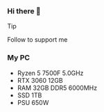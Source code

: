 ### Hi there 👋

> [!TIP]
> Follow to support me

### My PC
- Ryzen 5 7500F 5.0GHz
- RTX 3060 12GB
- RAM 32GB DDR5 6000MHz
- SSD 1TB
- PSU 650W


<!--
**yusuf-pertex/yusuf-pertex** is a ✨ _special_ ✨ repository because its `README.md` (this file) appears on your GitHub profile.

Here are some ideas to get you started:

- 🔭 I’m currently working on ...
- 🌱 I’m currently learning ...
- 👯 I’m looking to collaborate on ...
- 🤔 I’m looking for help with ...
- 💬 Ask me about ...
- 📫 How to reach me: ...
- 😄 Pronouns: ...
- ⚡ Fun fact: ...
-->
